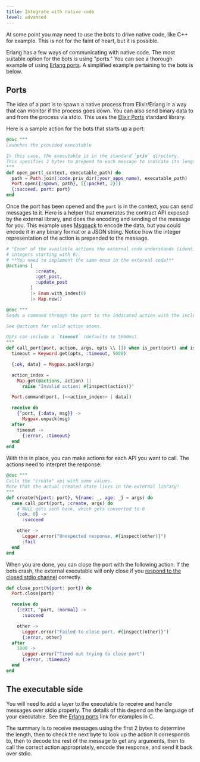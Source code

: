 ```yaml
---
title: Integrate with native code
level: advanced
---
```


At some point you may need to use the bots to drive native code, like C++ for
example. This is not for the faint of heart, but it is possible.

Erlang has a few ways of communicating with native code. The most suitable option for
the bots is using "ports." You can see a thorough example of using [Erlang ports]. A
simplified example pertaining to the bots is below.

## Ports

The idea of a port is to spawn a native process from Elixir/Erlang in a way that can
monitor if the process goes down. You can also send binary data to and from the
process via stdio. This uses the [Elixir Ports] standard library.

Here is a sample action for the bots that starts up a port:

```elixir
@doc """
Launches the provided executable

In this case, the executable is in the standard `priv` directory.
This specifies 2 bytes to prepend to each message to indicate its length.
"""
def open_port(_context, executable_path) do
  path = Path.join(:code.priv_dir(:your_apps_name), executable_path)
  Port.open({:spawn, path}, [{:packet, 2}])
  {:succeed, port: port}
end
```

Once the port has been opened and the `port` is in the context, you can send messages
to it. Here is a helper that enumerates the contract API exposed by the external
library, and does the encoding and sending of the message for you. This example uses
[Msgpack] to encode the data, but you could encode it in any binary format or a JSON
string. Notice how the integer representation of the action is prepended to the
message.

```elixir
# "Enum" of the available actions the external code understands (identified as
# integers starting with 0).
# **You need to implement the same enum in the external code!**
@actions [
           :create,
           :get_post,
           :update_post
         ]
         |> Enum.with_index(0)
         |> Map.new()

@doc """
Sends a command through the port to the indicated action with the included args.

See @actions for valid action atoms.

Opts can include a `timeout` (defaults to 5000ms).
"""
def call_port(port, action, args, opts \\ []) when is_port(port) and is_atom(action) do
  timeout = Keyword.get(opts, :timeout, 5000)

  {:ok, data} = Msgpax.pack(args)

  action_index =
    Map.get(@actions, action) ||
      raise "Invalid action: #{inspect(action)}"

  Port.command(port, [<<action_index>> | data])

  receive do
    {^port, {:data, msg}} ->
      Msgpax.unpack(msg)
  after
    timeout ->
      {:error, :timeout}
  end
end
```

With this in place, you can make actions for each API you want to call. The actions
need to interpret the response:

```elixir
@doc """
Calls the "create" api with some values.
Note that the actual created state lives in the external library!
"""
def create(%{port: port}, %{name: _, age: _} = args) do
  case call_port(port, :create, args) do
    # NULL gets sent back, which gets converted to 0
    {:ok, 0} ->
      :succeed

    other ->
      Logger.error("Unexpected response, #{inspect(other)}")
      :fail
  end
end
```

When you are done, you can close the port with the following action. If the bots
crash, the external executable will only close if you [respond to the closed stdio
channel] correctly.

```elixir
def close_port(%{port: port}) do
  Port.close(port)

  receive do
    {:EXIT, ^port, :normal} ->
      :succeed

    other ->
      Logger.error("Failed to close port, #{inspect(other)}")
      {:error, other}
  after
    1000 ->
      Logger.error("Timed out trying to close port")
      {:error, :timeout}
  end
end
```

## The executable side

You will need to add a layer to the executable to receive and handle messages over
stdio properly. The details of this depend on the language of your executable. See
the [Erlang ports] link for examples in C.

The summary is to receive messages using the first 2 bytes to determine the length,
then to check the next byte to look up the action it corresponds to, then to decode
the rest of the message to get any arguments, then to call the correct action
appropriately, encode the response, and send it back over stdio.

[erlang ports]: http://erlang.org/doc/tutorial/c_port.html
[elixir ports]: https://hexdocs.pm/elixir/Port.html
[msgpack]: https://github.com/lexmag/msgpax
[respond to the closed stdio channel]: https://hexdocs.pm/elixir/Port.html#module-zombie-operating-system-processes
